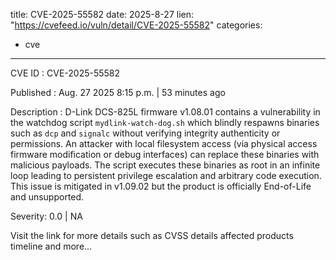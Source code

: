  
title: CVE-2025-55582
date: 2025-8-27
lien: "https://cvefeed.io/vuln/detail/CVE-2025-55582"
categories:
  - cve
---

CVE ID : CVE-2025-55582

Published :  Aug. 27
2025
8:15 p.m. | 53 minutes ago

Description : D-Link DCS-825L firmware v1.08.01 contains a vulnerability in the watchdog script `mydlink-watch-dog.sh`
which blindly respawns binaries such as `dcp` and `signalc` without verifying integrity
authenticity
or permissions. An attacker with local filesystem access (via physical access
firmware modification
or debug interfaces) can replace these binaries with malicious payloads. The script executes these binaries as root in an infinite loop
leading to persistent privilege escalation and arbitrary code execution. This issue is mitigated in v1.09.02
but the product is officially End-of-Life and unsupported.

Severity: 0.0 | NA

Visit the link for more details
such as CVSS details
affected products
timeline
and more...
